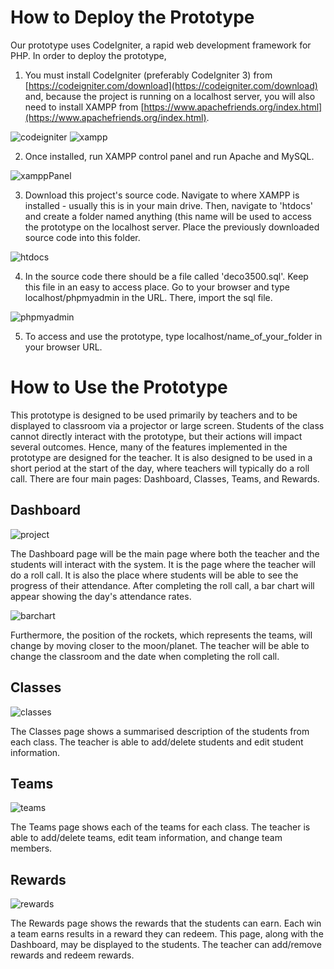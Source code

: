 # How to Deploy the Prototype

Our prototype uses CodeIgniter, a rapid web development framework for PHP. In order to deploy the prototype, 
1. You must install CodeIgniter (preferably CodeIgniter 3) from [https://codeigniter.com/download](https://codeigniter.com/download) and, because the project is running on a localhost server, you will also need to install XAMPP from [https://www.apachefriends.org/index.html](https://www.apachefriends.org/index.html).

![codeigniter](https://user-images.githubusercontent.com/45459833/97135452-091a7d00-179c-11eb-88ec-211314b8c9ff.JPG)
![xampp](https://user-images.githubusercontent.com/45459833/97135499-2fd8b380-179c-11eb-8561-210387e537c8.JPG)

2. Once installed, run XAMPP control panel and run Apache and MySQL.

![xamppPanel](https://user-images.githubusercontent.com/45459833/97135772-0d936580-179d-11eb-9e7c-848044a56e81.png)

3. Download this project's source code. Navigate to where XAMPP is installed - usually this is in your main drive. Then, navigate to 'htdocs' and create a folder named anything (this name will be used to access the prototype on the localhost server. Place the previously downloaded source code into this folder.

![htdocs](https://user-images.githubusercontent.com/45459833/97136024-b6da5b80-179d-11eb-9cec-009e7f45da6c.JPG)

4. In the source code there should be a file called 'deco3500.sql'. Keep this file in an easy to access place. Go to your browser and type localhost/phpmyadmin in the URL. There, import the sql file.

![phpmyadmin](https://user-images.githubusercontent.com/45459833/97136114-fa34ca00-179d-11eb-839a-3491090aab28.JPG)

5. To access and use the prototype, type localhost/name_of_your_folder in your browser URL.


# How to Use the Prototype

This prototype is designed to be used primarily by teachers and to be displayed to classroom via a projector or large screen. Students of the class cannot directly interact with the prototype, but their actions will impact several outcomes. Hence, many of the features implemented in the prototype are designed for the teacher. It is also designed to be used in a short period at the start of the day, where teachers will typically do a roll call. There are four main pages: Dashboard, Classes, Teams, and Rewards.

## Dashboard

![project](https://user-images.githubusercontent.com/45459833/97136229-497afa80-179e-11eb-8671-4cc89b383584.JPG)

The Dashboard page will be the main page where both the teacher and the students will interact with the system. It is the page where the teacher will do a roll call. It is also the place where students will be able to see the progress of their attendance. After completing the roll call, a bar chart will appear showing the day's attendance rates.

![barchart](https://user-images.githubusercontent.com/45459833/97139187-a7f7a700-17a5-11eb-91c6-17b3b568c10a.JPG)

Furthermore, the position of the rockets, which represents the teams, will change by moving closer to the moon/planet. The teacher will be able to change the classroom and the date when completing the roll call.

## Classes

![classes](https://user-images.githubusercontent.com/45459833/97139633-a9759f00-17a6-11eb-8adf-0e1bb43a8517.JPG)

The Classes page shows a summarised description of the students from each class. The teacher is able to add/delete students and edit student information.

## Teams

![teams](https://user-images.githubusercontent.com/45459833/97139844-1b4de880-17a7-11eb-96f0-2a674bef154f.JPG)

The Teams page shows each of the teams for each class. The teacher is able to add/delete teams, edit team information, and change team members.

## Rewards

![rewards](https://user-images.githubusercontent.com/45459833/97139956-6962ec00-17a7-11eb-8aa9-499077884e8f.JPG)

The Rewards page shows the rewards that the students can earn. Each win a team earns results in a reward they can redeem. This page, along with the Dashboard, may be displayed to the students. The teacher can add/remove rewards and redeem rewards.

<!--
**deco3500gecko/DECO3500Gecko** is a ✨ _special_ ✨ repository because its `README.md` (this file) appears on your GitHub profile.

Here are some ideas to get you started:

- 🔭 I’m currently working on ...
- 🌱 I’m currently learning ...
- 👯 I’m looking to collaborate on ...
- 🤔 I’m looking for help with ...
- 💬 Ask me about ...
- 📫 How to reach me: ...
- 😄 Pronouns: ...
- ⚡ Fun fact: ...
-->
